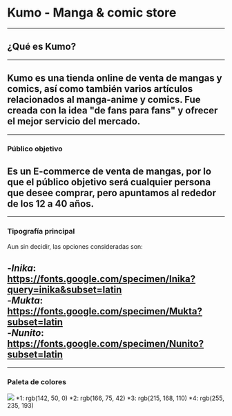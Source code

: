# Kumo - Manga & comic store
---
## ¿Qué es Kumo? 
---
Kumo es una tienda online de venta de mangas y comics, así como también varios artículos relacionados 
al manga-anime y comics. Fue creada con la idea "de fans para fans" y ofrecer el mejor servicio del 
mercado. 
---
---
### Público objetivo
Es un E-commerce de venta de mangas, por lo que el público objetivo será cualquier persona que desee
comprar, pero apuntamos al rededor de los 12 a 40 años.
---
---
### Tipografía principal
Aun sin decidir, las opciones consideradas son:

-*Inika*: <https://fonts.google.com/specimen/Inika?query=inika&subset=latin>  
-*Mukta*: <https://fonts.google.com/specimen/Mukta?subset=latin>  
-*Nunito*: <https://fonts.google.com/specimen/Nunito?subset=latin>
---
---
### Paleta de colores 
![](https://colorhunt.co/palette/8e3200a64b2ad7a86effebc1)
*1: rgb(142, 50, 0)
*2: rgb(166, 75, 42)
*3: rgb(215, 168, 110)
*4: rgb(255, 235, 193)

